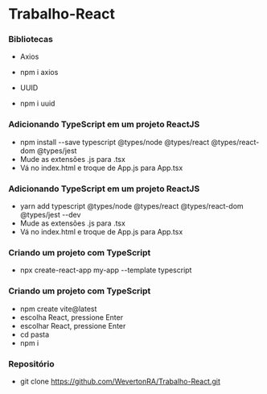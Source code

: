 # Trabalho-React

### Bibliotecas
 * Axios
 - npm i axios
 
 * UUID
 - npm i uuid

### Adicionando TypeScript em um projeto ReactJS
 * npm install --save typescript @types/node @types/react @types/react-dom @types/jest 
 * Mude as extensões .js para .tsx
 * Vá no index.html e troque de App.js para App.tsx

 ### Adicionando TypeScript em um projeto ReactJS
 * yarn add typescript @types/node @types/react @types/react-dom @types/jest --dev
 * Mude as extensões .js para .tsx
 * Vá no index.html e troque de App.js para App.tsx

### Criando um projeto com TypeScript 
 * npx create-react-app my-app --template typescript
 
### Criando um projeto com TypeScript 
 * npm create vite@latest
 * escolha React, pressione Enter
 * escolhar React, pressione Enter
 * cd pasta
 * npm i

### Repositório
 * git clone https://github.com/WevertonRA/Trabalho-React.git
